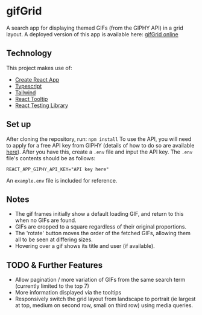 # gifGrid

A search app for displaying themed GIFs (from the GIPHY API) in a grid layout.
A deployed version of this app is available here:
[gifGrid online](...)

## Technology

This project makes use of:

- [Create React App](https://github.com/facebook/create-react-app)
- [Typescript](https://www.typescriptlang.org/)
- [Tailwind](https://tailwindcss.com/)
- [React Tooltip](https://www.npmjs.com/package/react-tooltip)
- [React Testing Library](https://testing-library.com/)

## Set up

After cloning the repository, run: `npm install`
To use the API, you will need to apply for a free API key from GIPHY (details of how to do so are available [here](https://developers.giphy.com/docs/api#quick-start-guide)).
After you have this, create a `.env` file and input the API key.
The `.env` file's contents should be as follows:

    REACT_APP_GIPHY_API_KEY="API key here"

An `example.env` file is included for reference.

## Notes

- The gif frames initially show a default loading GIF, and return to this when no GIFs are found.
- GIFs are cropped to a square regardless of their original proportions.
- The 'rotate' button moves the order of the fetched GIFs, allowing them all to be seen at differing sizes.
- Hovering over a gif shows its title and user (if available).

## TODO & Further Features

- Allow pagination / more variation of GIFs from the same search term (currently limited to the top 7)
- More information displayed via the tooltips
- Responsively switch the grid layout from landscape to portrait (ie largest at top, medium on second row, small on third row) using media queries.
